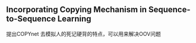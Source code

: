 ## Incorporating Copying Mechanism in Sequence-to-Sequence Learning

提出COPYnet 去模拟人的死记硬背的特点，可以用来解决OOV问题
